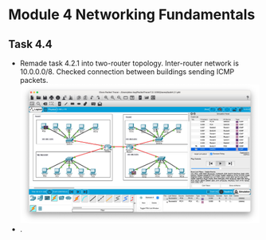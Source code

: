 # Module 4 Networking Fundamentals

## Task 4.4

* Remade task 4.2.1 into two-router topology. Inter-router network is 10.0.0.0/8. Checked connection between buildings sending ICMP packets.
![Screenshot 1](https://github.com/alex-kay/DevOps_online_Kharkiv_2020Q42021Q1/blob/master/m4/task4.4/Screenshots/Screenshot%202021-01-03%20at%2023.02.29.jpg)
* .
